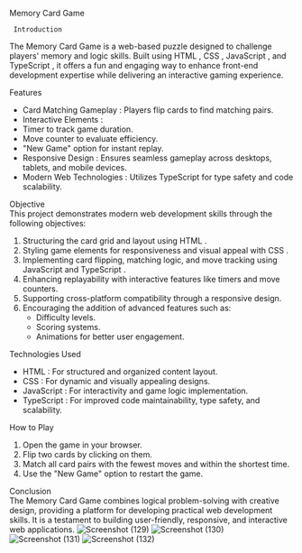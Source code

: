    Memory Card Game

     Introduction  
The Memory Card Game is a web-based puzzle designed to challenge players' memory and logic skills. Built using   HTML  ,   CSS  ,   JavaScript  , and   TypeScript  , it offers a fun and engaging way to enhance front-end development expertise while delivering an interactive gaming experience.

Features  
-   Card Matching Gameplay  : Players flip cards to find matching pairs.
-   Interactive Elements  :
  - Timer to track game duration.
  - Move counter to evaluate efficiency.
  - "New Game" option for instant replay.
-   Responsive Design  : Ensures seamless gameplay across desktops, tablets, and mobile devices.
-   Modern Web Technologies  : Utilizes TypeScript for type safety and code scalability.

Objective  
This project demonstrates modern web development skills through the following objectives:
1. Structuring the card grid and layout using   HTML  .
2. Styling game elements for responsiveness and visual appeal with   CSS  .
3. Implementing card flipping, matching logic, and move tracking using   JavaScript   and   TypeScript  .
4. Enhancing replayability with interactive features like timers and move counters.
5. Supporting cross-platform compatibility through a responsive design.
6. Encouraging the addition of advanced features such as:
   - Difficulty levels.
   - Scoring systems.
   - Animations for better user engagement.

Technologies Used  
-   HTML  : For structured and organized content layout.
-   CSS  : For dynamic and visually appealing designs.
-   JavaScript  : For interactivity and game logic implementation.
-   TypeScript  : For improved code maintainability, type safety, and scalability.

How to Play  
1. Open the game in your browser.
2. Flip two cards by clicking on them.
3. Match all card pairs with the fewest moves and within the shortest time.
4. Use the "New Game" option to restart the game.

Conclusion  
The Memory Card Game combines logical problem-solving with creative design, providing a platform for developing practical web development skills. It is a testament to building user-friendly, responsive, and interactive web applications.
![Screenshot (129)](https://github.com/user-attachments/assets/0aad969a-b7ad-4e47-86cc-7ef607eac40d)
![Screenshot (130)](https://github.com/user-attachments/assets/8b2acdac-b358-478a-b131-ce82e3cfac98)
![Screenshot (131)](https://github.com/user-attachments/assets/11795df4-67b7-417b-b9bb-4f92a28011e2)
![Screenshot (132)](https://github.com/user-attachments/assets/d389a1f6-1306-4ad6-acfb-a29700ae2223)

